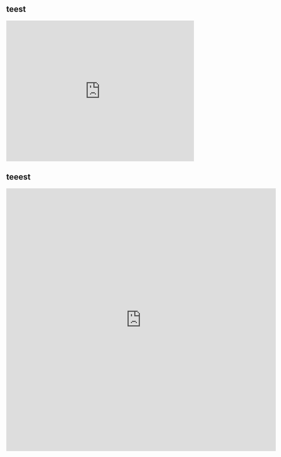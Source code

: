 ## teest

<embed src="https://bwuah.github.io/Stochastik_Rev.pdf" width="500" height="375" type='application/pdf'>

## teeest

<iframe src="http://docs.google.com/gview?url=https://bwuah.github.io/Stochastik_Rev.pdf&embedded=true" style="width:718px; height:700px;" frameborder="0"></iframe>
